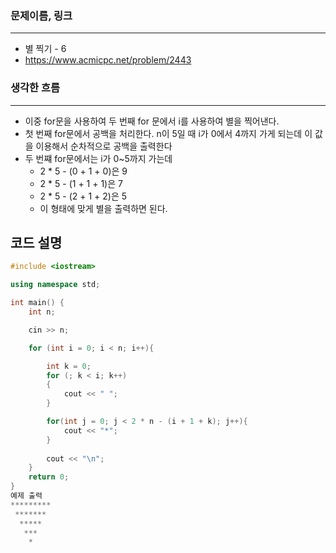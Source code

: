 ### 문제이름, 링크
---
- 별 찍기 - 6
- https://www.acmicpc.net/problem/2443

### 생각한 흐름
---
- 이중 for문을 사용하여 두 번째 for 문에서 i를 사용하여 별을 찍어낸다.
- 첫 번째 for문에서 공백을 처리한다. n이 5일 때 i가 0에서 4까지 가게 되는데 이 값을 이용해서 순차적으로 공백을 출력한다
- 두 번쨰 for문에서는 i가 0~5까지 가는데 
    - 2 * 5 - (0 + 1 + 0)은 9
    - 2 * 5 - (1 + 1 + 1)은 7
    - 2 * 5 - (2 + 1 + 2)은 5
    - 이 형태에 맞게 별을 출력하면 된다.

## **코드 설명**
```cpp
#include <iostream>

using namespace std;

int main() {
    int n; 

    cin >> n;

    for (int i = 0; i < n; i++){

        int k = 0;
        for (; k < i; k++)
        {
            cout << " ";
        }

        for(int j = 0; j < 2 * n - (i + 1 + k); j++){
            cout << "*";
        }
        
        cout << "\n";
    }
    return 0;
}
예제 출력 
*********
 *******
  *****
   ***
    *
```